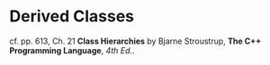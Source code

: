 # Derived Classes

cf. pp. 613, Ch. 21 **Class Hierarchies** by Bjarne Stroustrup, **The C++ Programming Language**, *4th Ed.*. 